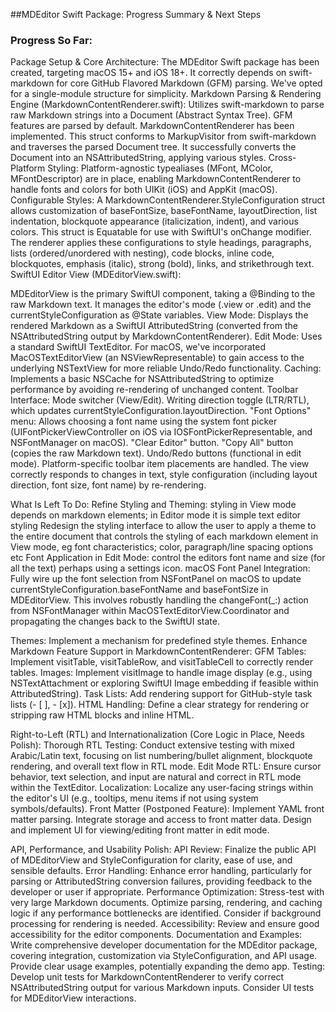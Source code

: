##MDEditor Swift Package: Progress Summary & Next Steps
### Progress So Far:
Package Setup & Core Architecture:
The MDEditor Swift package has been created, targeting macOS 15+ and iOS 18+.
It correctly depends on swift-markdown for core GitHub Flavored Markdown (GFM) parsing.
We've opted for a single-module structure for simplicity.
Markdown Parsing & Rendering Engine (MarkdownContentRenderer.swift):
Utilizes swift-markdown to parse raw Markdown strings into a Document (Abstract Syntax Tree). GFM features are parsed by default.
MarkdownContentRenderer has been implemented. This struct conforms to MarkupVisitor from swift-markdown and traverses the parsed Document tree.
It successfully converts the Document into an NSAttributedString, applying various styles.
Cross-Platform Styling: Platform-agnostic typealiases (MFont, MColor, MFontDescriptor) are in place, enabling MarkdownContentRenderer to handle fonts and colors for both UIKit (iOS) and AppKit (macOS).
Configurable Styles: A MarkdownContentRenderer.StyleConfiguration struct allows customization of baseFontSize, baseFontName, layoutDirection, list indentation, blockquote appearance (italicization, indent), and various colors. This struct is Equatable for use with SwiftUI's onChange modifier.
The renderer applies these configurations to style headings, paragraphs, lists (ordered/unordered with nesting), code blocks, inline code, blockquotes, emphasis (italic), strong (bold), links, and strikethrough text.
SwiftUI Editor View (MDEditorView.swift):

MDEditorView is the primary SwiftUI component, taking a @Binding to the raw Markdown text.
It manages the editor's mode (.view or .edit) and the currentStyleConfiguration as @State variables.
View Mode: Displays the rendered Markdown as a SwiftUI AttributedString (converted from the NSAttributedString output by MarkdownContentRenderer).
Edit Mode: Uses a standard SwiftUI TextEditor. For macOS, we've incorporated MacOSTextEditorView (an NSViewRepresentable) to gain access to the underlying NSTextView for more reliable Undo/Redo functionality.
Caching: Implements a basic NSCache for NSAttributedString to optimize performance by avoiding re-rendering of unchanged content.
Toolbar Interface:
Mode switcher (View/Edit).
Writing direction toggle (LTR/RTL), which updates currentStyleConfiguration.layoutDirection.
"Font Options" menu:
Allows choosing a font name using the system font picker (UIFontPickerViewController on iOS via IOSFontPickerRepresentable, and NSFontManager on macOS).
"Clear Editor" button.
"Copy All" button (copies the raw Markdown text).
Undo/Redo buttons (functional in edit mode).
Platform-specific toolbar item placements are handled.
The view correctly responds to changes in text, style configuration (including layout direction, font size, font name) by re-rendering.


What Is Left To Do:
Refine Styling and Theming: styling in View mode depends on markdown elements; in Editor mode it is simple text editor styling
Redesign the styling interface to allow the user to apply a theme to the entire document that controls the styling of each markdown element in View mode, eg font characteristics; color, paragraph/line spacing options etc
Font Application in Edit Mode: control the editors font name and size (for all the text) perhaps using a settings icon.
macOS Font Panel Integration: Fully wire up the font selection from NSFontPanel on macOS to update currentStyleConfiguration.baseFontName and baseFontSize in MDEditorView. This involves robustly handling the changeFont(_:) action from NSFontManager within MacOSTextEditorView.Coordinator and propagating the changes back to the SwiftUI state.

Themes: Implement a mechanism for predefined style themes.
Enhance Markdown Feature Support in MarkdownContentRenderer:
GFM Tables: Implement visitTable, visitTableRow, and visitTableCell to correctly render tables.
Images: Implement visitImage to handle image display (e.g., using NSTextAttachment or exploring SwiftUI Image embedding if feasible within AttributedString).
Task Lists: Add rendering support for GitHub-style task lists (- [ ], - [x]).
HTML Handling: Define a clear strategy for rendering or stripping raw HTML blocks and inline HTML.


Right-to-Left (RTL) and Internationalization (Core Logic in Place, Needs Polish):
Thorough RTL Testing: Conduct extensive testing with mixed Arabic/Latin text, focusing on list numbering/bullet alignment, blockquote rendering, and overall text flow in RTL mode.
Edit Mode RTL: Ensure cursor behavior, text selection, and input are natural and correct in RTL mode within the TextEditor.
Localization: Localize any user-facing strings within the editor's UI (e.g., tooltips, menu items if not using system symbols/defaults).
Front Matter (Postponed Feature):
Implement YAML front matter parsing.
Integrate storage and access to front matter data.
Design and implement UI for viewing/editing front matter in edit mode.

API, Performance, and Usability Polish:
API Review: Finalize the public API of MDEditorView and StyleConfiguration for clarity, ease of use, and sensible defaults.
Error Handling: Enhance error handling, particularly for parsing or AttributedString conversion failures, providing feedback to the developer or user if appropriate.
Performance Optimization: Stress-test with very large Markdown documents. Optimize parsing, rendering, and caching logic if any performance bottlenecks are identified. Consider if background processing for rendering is needed.
Accessibility: Review and ensure good accessibility for the editor components.
Documentation and Examples:
Write comprehensive developer documentation for the MDEditor package, covering integration, customization via StyleConfiguration, and API usage.
Provide clear usage examples, potentially expanding the demo app.
Testing:
Develop unit tests for MarkdownContentRenderer to verify correct NSAttributedString output for various Markdown inputs.
Consider UI tests for MDEditorView interactions.

